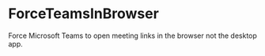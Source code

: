 # ForceTeamsInBrowser
Force Microsoft Teams to open meeting links in the browser not the desktop app.
